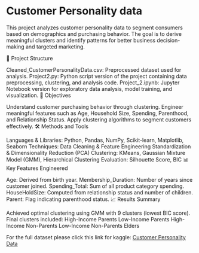 # Customer Personality data
This project analyzes customer personality data to segment consumers based on demographics and purchasing behavior. The goal is to derive meaningful clusters and identify patterns for better business decision-making and targeted marketing.

📁 Project Structure

Cleaned_CustomerPersonalityData.csv: Preprocessed dataset used for analysis.
Project2.py: Python script version of the project containing data preprocessing, clustering, and analysis code.
Project_2.ipynb: Jupyter Notebook version for exploratory data analysis, model training, and visualization.
🧪 Objectives

Understand customer purchasing behavior through clustering.
Engineer meaningful features such as Age, Household Size, Spending, Parenthood, and Relationship Status.
Apply clustering algorithms to segment customers effectively.
🛠️ Methods and Tools

Languages & Libraries: Python, Pandas, NumPy, Scikit-learn, Matplotlib, Seaborn
Techniques:
Data Cleaning & Feature Engineering
Standardization & Dimensionality Reduction (PCA)
Clustering: KMeans, Gaussian Mixture Model (GMM), Hierarchical Clustering
Evaluation: Silhouette Score, BIC
📊 Key Features Engineered

Age: Derived from birth year.
Membership_Duration: Number of years since customer joined.
Spending_Total: Sum of all product category spending.
HouseHoldSize: Computed from relationship status and number of children.
Parent: Flag indicating parenthood status.
📈 Results Summary

Achieved optimal clustering using GMM with 9 clusters (lowest BIC score).
Final clusters included:
High-Income Parents
Low-Income Parents
High-Income Non-Parents
Low-Income Non-Parents
Elders

For the full dataset please click this link for kaggle: [Customer Personality Data](https://www.kaggle.com/code/karnikakapoor/customer-segmentation-clustering) 
